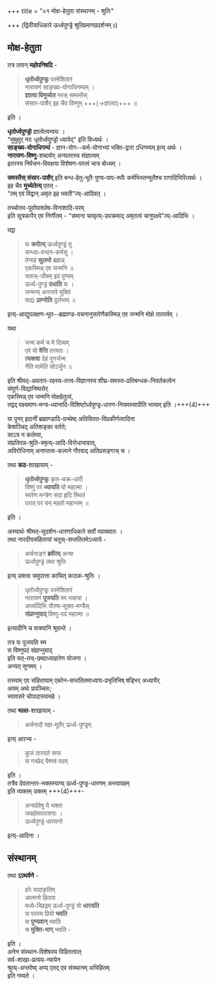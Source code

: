 +++
title = "०१ मोक्ष-हेतुता संस्थानम् - श्रुतिः"

+++
(द्वितीयाधिकारे ऊर्ध्वपुण्ड्रे श्रुतिप्रमाणप्रदर्शनम्॥)

## मोक्ष-हेतुता
तत्र तावन् **महोपनिषदि** -  

> **धृतोर्ध्वपुण्ड्रः** परमेशितारं  
नारायणं साङ्ख्य-योगाधिगम्यम् ।  
**ज्ञात्वा विमुच्येत** नरस् समस्तैस्  
संसार-पाशैर् इह चैव विष्णुम् +++(→ज्ञात्वा)+++ ॥

इति ।  

**धृतोर्ध्वपुण्ड्रो** ज्ञात्वेत्यन्वयः ।  
"मुमुक्षुर् नरः धृतोर्ध्वपुण्ड्रो ध्यायेद्" इति विध्यर्थः ।  
**साङ्ख्य-योगाधिगम्यं** - ज्ञान-योग--कर्म-योगाभ्यां भक्ति-द्वारा ऽधिगम्यम् इत्य् अर्थः ।  
**नारायण-विष्णु**-शब्दयोर् अन्यतरस्य संज्ञात्वम्  
इतरस्य निर्वचन-विवक्षया विशेषण-परत्वं चात्र बोध्यम् ।  

**समस्तैस् संसार-पाशैर्** इति बन्ध-हेतु-भूतैः पुण्य-पाप-रूपैः कर्मभिस्तन्मूलैश्च रागादिभिरित्यर्थः ।  
इह चैव **मुच्येतेत्य्** एतत् -  
"तम् एवं विद्वान् अमृत इह भवती"त्य्-आदिवत् ।  

तच्चोत्तर-पूर्वाघाश्लेष-विनाशादि-परम्  
इति सूत्रकारैर् एव निर्णीतम् - "समाना चासृत्य्-उपक्रमाद् अमृतत्वं चानुपक्ष्ये"त्य्-आदिभिः । 

यद्वा  

> यः **करोत्य्** ऊर्ध्वपुण्ड्रं तु  
सन्ध्या-वन्दन-कर्मसु ।  
तेनाहं **सुलभो** ब्रह्मन्न्  
एकस्मिन्न् एव जन्मनि ॥  
यावज्-जीवम् इदं पुण्यम्  
ऊर्ध्व-पुण्ड्रं **दधाति** यः ।  
जन्मन्य् अनन्तरे मुक्तिं  
सद्यः **प्राप्नोति** दुर्लभाम् ॥  

इत्य्-आद्युपलक्षण-भूत--ब्रह्माण्ड-वचनानुसारेणैकस्मिन्न् एव जन्मनि मोक्षे तात्पर्यम् । 

यथा  

> जन्म कर्म च मे दिव्यम्  
एवं यो **वेत्ति** तत्त्वतः ।  
**त्यक्त्वा** देहं पुनर्जन्म  
नैति मामेति सोऽर्जुन ॥  

इति श्रीमद्-अवतार-रहस्य-तत्त्व-विज्ञानस्य शीघ्र-समस्त-प्रतिबन्धक-निवर्तकत्वेन  
संपूर्ण-विद्यानिष्पत्तेर्  
एकस्मिन्न् एव जन्मनि मोक्षहेतुत्वं,  
तद्वद् वक्ष्यमाण-मन्त्र-ध्यानादि-विशिष्टोर्ध्वपुण्ड्र-धारण-नियमस्यापीति भाव्यम् इति ।+++(4)+++  

या पुनर् इदानीं ब्रह्माण्डादि-ग्रन्थेष्व् अतिवितत-विप्रकीर्णत्वादिना  
केषाञ्चिद् अतिशङ्का वर्तते;  
साऽत्र न कर्तव्या,  
संप्रतिपन्न-श्रुति-स्मृत्य्-आदि-विरोधाभावात्,  
अविरोधिनाम् अनाप्तत्व-कल्पने गौरवाद् अतिप्रसङ्गाच् च । 

तथा **कठ**-शाखायाम् -  

> **धृतोर्ध्वपुण्ड्रः** कृत-चक्र-धारी  
विष्णुं परं **ध्यायति** यो महात्मा ।  
स्वरेण मन्त्रेण सदा हृदि स्थितं  
परात् परं यन् महतो महान्तम् ॥

इति ।  

अस्यार्थः श्रीमत्-सुदर्शन-धारणाधिकारे सर्वो व्याख्यातः ।  
तथा नारदीयसंहितायां चतुस्-सप्ततितमेऽध्याये - 

> अर्चनाङ्गं **ब्रवीत्य्** अन्या  
ऊर्ध्वपुण्ड्रं तथा श्रुतिः  

इत्य् उक्त्वा समुपात्ता काचित् काठक-श्रुतिः ।  

> धृतोर्ध्वपुण्ड्रः परमेशितारं  
नारायणं **पूजयति** स्म भक्त्या ।  
अर्घ्यादिभिः पौरुष-सूक्त-मन्त्रैस्  
**संप्राप्नुयाद्** विष्णु-पदं महात्मा ॥  

इत्यादीनि च वाक्यानि श्रूयन्ते ।  

तत्र यः पूजयति स्म  
स विष्णुपदं संप्राप्नुयाद्  
इति यत्-तच्-छब्दाध्याहारेण योजना ।  
अन्यत् सुगमम् । 

तस्याम् एव संहितायाम् एकोन-सप्ततितमाध्याय-प्रभृतिभिष् षड्भिर् अध्यायैर्  
अयम् अर्थः प्रपञ्चितः;  
स्वावसरे चोपादास्यामहे ।  

तथा **भल्ल**-शाखायाम् - 

> अर्चनादौ यज्ञ-मूर्तेर् ऊर्ध्व-पुण्ड्रम् 

इत्य् आरभ्य - 

> कुलं तारयते सप्त  
स गच्छेद् वैष्णवं पदम् 

इति ।  
तत्रैव देवतान्तर-भक्तस्याप्य् ऊर्ध्व-पुण्ड्र-धारणम् अभयावहम्  
इति व्यक्तम् उक्तम् +++(4)+++-  

> अन्यदेवेषु ये भक्ता  
जपहोमपरायणाः ।  
ऊर्ध्वपुण्ड्रं धारयन्ते 

इत्य्-आदिना ।  

## संस्थानम्
तथा **ऽऽथर्वणे** - 

> हरेः पादाकृतिम्  
आत्मनो हिताय  
मध्ये-च्छिद्रम् ऊर्ध्व-पुण्ड्रं यो **धारयति**  
स परस्य प्रियो **भवति**  
स **पुण्यवान्** भवति  
स **मुक्ति-भाग्** भवति -

इति ।  
अनेन संस्थान-विशेषस्य विहितत्वात्  
सर्व-शाखा-प्रत्यय-न्यायेन  
श्रुत्य्-अन्तरेष्व् अप्य् एतद् एव संस्थानम् अभिहितम्  
इति गम्यते ।